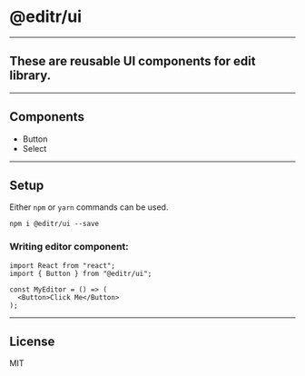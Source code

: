 # @editr/ui

---

## These are reusable UI components for edit library.

---

## Components

- Button
- Select

---

## Setup

Either `npm` or `yarn` commands can be used.

```
npm i @editr/ui --save
```

### Writing editor component:

```
import React from "react";
import { Button } from "@editr/ui";

const MyEditor = () => (
  <Button>Click Me</Button>
);
```

---

## License

MIT
